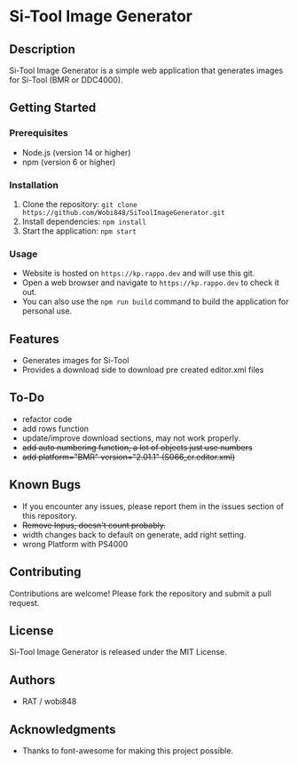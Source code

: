 # Si-Tool Image Generator

## Description

Si-Tool Image Generator is a simple web application that generates images for Si-Tool (BMR or DDC4000).

## Getting Started

### Prerequisites

* Node.js (version 14 or higher)
* npm (version 6 or higher)

### Installation

1. Clone the repository: `git clone https://github.com/Wobi848/SiToolImageGenerator.git`
2. Install dependencies: `npm install`
3. Start the application: `npm start`

### Usage

* Website is hosted on `https://kp.rappo.dev` and will use this git.
* Open a web browser and navigate to `https://kp.rappo.dev` to check it out.
* You can also use the `npm run build` command to build the application for personal use.

## Features

* Generates images for Si-Tool
* Provides a download side to download pre created editor.xml files

## To-Do

* refactor code
* add rows function
* update/improve download sections, may not work properly.
* ~~add auto numbering function, a lot of objects just use numbers~~
* ~~add platform="BMR" version="2.01.1" (S066_cr.editor.xml)~~

## Known Bugs

* If you encounter any issues, please report them in the issues section of this repository.
* ~~Remove Inpus, doesn't count probably.~~
* width changes back to default on generate, add right setting.
* wrong Platform with PS4000

## Contributing

Contributions are welcome! Please fork the repository and submit a pull request.

## License

Si-Tool Image Generator is released under the MIT License.

## Authors

* RAT / wobi848

## Acknowledgments

* Thanks to font-awesome for making this project possible.
